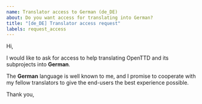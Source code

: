 ```yaml
---
name: Translator access to German (de_DE)
about: Do you want access for translating into German?
title: "[de_DE] Translator access request"
labels: request_access
---
```


<!-- translator: de_DE -->
<!-- Please do not edit the header of this template. -->

Hi,

I would like to ask for access to help translating OpenTTD and its subprojects into **German**.

The **German** language is well known to me, and I promise to cooperate with my fellow translators to give the end-users the best experience possible.

<!-- Please do not edit the above message. Do feel free to add a personal note after this line. -->

Thank you,
